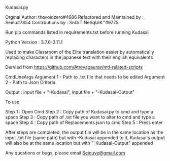 Kudasai.py

Orginal Author: thevoidzero#4686
Refactored and Maintained by : Seinu#7854
Contrbutions by : SnOrT NeSqUiK™#9775

Run pip commands listed in requirements.txt before running Kudasai

Python Version : 3.7.6-3.11.1

Used to make Classroom of the Elite translation easier by automatically replacing characters in the japanese text with their english equivalents

Dervied from https://github.com/Atreyagaurav/mtl-related-scripts

CmdLineArgs
Argument 1 - Path to .txt file that needs to be edited
Argument 2 - Path to Json Criteria

Output : input file + "-Kudasai", input file + "-Kudasai-Output"

To use

Step 1 : Open Cmd
Step 2 : Copy path of Kudasai.py to cmd and type a space
Step 3 : Copy path of .txt file you want to alter to cmd and type a space
Step 4 : Copy path of Replacements.json to cmd
Step 5 : Press enter

After steps are completed, the output file will be in the same location as the input .txt file (same path) but with -Kudasai appended to it, Kudasai's output will also be at the same location but with "-Kudasai-Output" appended

Any questions or bugs, please email Seinuve@gmail.com
